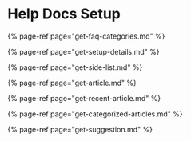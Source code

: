 # Help Docs Setup

{% page-ref page="get-faq-categories.md" %}

{% page-ref page="get-setup-details.md" %}

{% page-ref page="get-side-list.md" %}

{% page-ref page="get-article.md" %}

{% page-ref page="get-recent-article.md" %}

{% page-ref page="get-categorized-articles.md" %}

{% page-ref page="get-suggestion.md" %}

